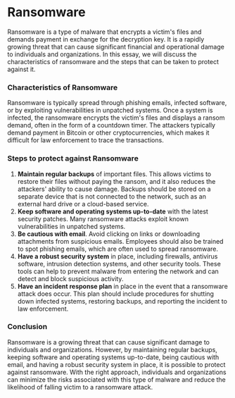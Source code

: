 # Ransomware

Ransomware is a type of malware that encrypts a victim's files and demands payment in exchange for the decryption key. It is a rapidly growing threat that can cause significant financial and operational damage to individuals and organizations. In this essay, we will discuss the characteristics of ransomware and the steps that can be taken to protect against it.

### Characteristics of Ransomware

Ransomware is typically spread through phishing emails, infected software, or by exploiting vulnerabilities in unpatched systems. Once a system is infected, the ransomware encrypts the victim's files and displays a ransom demand, often in the form of a countdown timer. The attackers typically demand payment in Bitcoin or other cryptocurrencies, which makes it difficult for law enforcement to trace the transactions.

### Steps to protect against Ransomware

1. **Maintain regular backups** of important files. This allows victims to restore their files without paying the ransom, and it also reduces the attackers' ability to cause damage. Backups should be stored on a separate device that is not connected to the network, such as an external hard drive or a cloud-based service.
2. **Keep software and operating systems up-to-date** with the latest security patches. Many ransomware attacks exploit known vulnerabilities in unpatched systems.
3. **Be cautious with email**. Avoid clicking on links or downloading attachments from suspicious emails. Employees should also be trained to spot phishing emails, which are often used to spread ransomware.
4. **Have a robust security system** in place, including firewalls, antivirus software, intrusion detection systems, and other security tools. These tools can help to prevent malware from entering the network and can detect and block suspicious activity.
5. **Have an incident response plan** in place in the event that a ransomware attack does occur. This plan should include procedures for shutting down infected systems, restoring backups, and reporting the incident to law enforcement.

### Conclusion

Ransomware is a growing threat that can cause significant damage to individuals and organizations. However, by maintaining regular backups, keeping software and operating systems up-to-date, being cautious with email, and having a robust security system in place, it is possible to protect against ransomware. With the right approach, individuals and organizations can minimize the risks associated with this type of malware and reduce the likelihood of falling victim to a ransomware attack.
